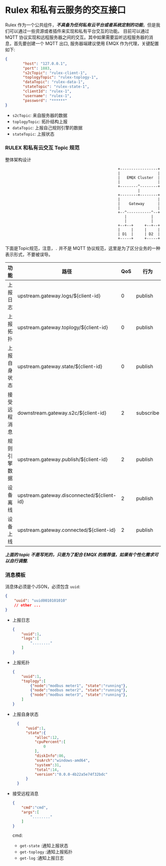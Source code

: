 # Rulex 和私有云服务的交互接口
Rulex 作为一个公共组件，***不具备为任何私有云平台或者系统定制的功能***，但是我们可以通过一些资源或者插件来实现和私有平台交互的功能。
目前可以通过 MQTT 协议实现和远程服务器之间的交互。其中如果需要监听远程服务器的消息，首先要创建一个 MQTT 出口, 服务器端建议使用 EMQX 作为代理，关键配置如下:
```json
{
        "host": "127.0.0.1",
        "port": 1883,
        "s2cTopic": "rulex-client-1",
        "toplogyTopic": "rulex-toplogy-1",
        "dataTopic": "rulex-data-1",
        "stateTopic": "rulex-state-1",
        "clientId": "rulex-1",
        "username": "rulex-1",
        "password": "******"
}
```
- `s2cTopic`: 来自服务器的数据
- `toplogyTopic`: 拓扑结构上报
- `dataTopic`: 上报自己规则引擎的数据
- `stateTopic`: 上报状态

### RULEX 和私有云交互 Topic 规范
整体架构设计
```
                                                   +-----------------+
                                                   |                 |
                                                   |   EMQX Cluster  |
                                                   |                 |
                                                   +--------^--------+
                                                            |
                                                   +--------+--------+
                                                   |                 |
                                                   |    Gateway      |
                                                   |                 |
                                                   +--^-----------^--+
                                                      |           |
                                                      |           |
                                                   +--+--+     +--+--+
                                                   |     |     |     |
                                                   | D1  |     | D2  |
                                                   +-----+     +-----+
```
下面是Topic规范，注意，`.` 并不是 MQTT 协议规范，这里是为了区分业务的一种表示形式，不要被误导。


| 功能         | 路径                                       | QoS | 行为      |
| ------------ | ------------------------------------------ | --- | --------- |
| 上报日志     | upstream.gateway.logs/${client-id}         | 0   | publish   |
| 上报拓扑     | upstream.gateway.toplogy/${client-id}      | 0   | publish   |
| 上报自身状态 | upstream.gateway.state/${client-id}        | 0   | publish   |
| 接受远程消息 | downstream.gateway.s2c/${client-id}        | 2   | subscribe |
| 规则引擎数据 | upstream.gateway.publish/${client-id}      | 2   | publish   |
| 设备离线     | upstream.gateway.disconnected/${client-id} | 2   | publish   |
| 设备上线     | upstream.gateway.connected/${client-id}    | 2   | publish   |

***上面的 topic 不是写死的，只是为了配合 EMQX 的推荐值，如果有个性化需求可以自行调整.***

### 消息模板
消息体必须是个JSON，必须包含 `uuid`:
  ```json
  {
      "uuid": "uuid0010101010"
      // other ...
  }
  ```

- 上报日志
  ```json
  {
      "uuid":1,
      "logs":[
          "........"
      ]
  }
  ```
- 上报拓扑
  ```json
  {
      "uuid":1,
      "toplogy":[
          {"node":"modbus meter1", "state":"running"},
          {"node":"modbus meter2", "state":"running"},
          {"node":"modbus meter3", "state":"running"},
      ]
  }
  ```
  
- 上报自身状态
  ```json
    {
        "uuid":1,
        "state":{
            "alloc":12,
            "cpuPercent":[
                0
            ],
            "diskInfo":86,
            "osArch":"windows-amd64",
            "system":31,
            "total":14,
            "version":"0.0.0-4b22a5e74f32bdc"
        }
    }
  ```
  
- 接受远程消息

  ```json
  {
      "cmd":"cmd",
      "args":[
          "........"
      ]
  }
  ```
  cmd:
  - `get-state` :通知上报状态
  - `get-toplogy` :通知上报拓扑
  - `get-log` :通知上报日志